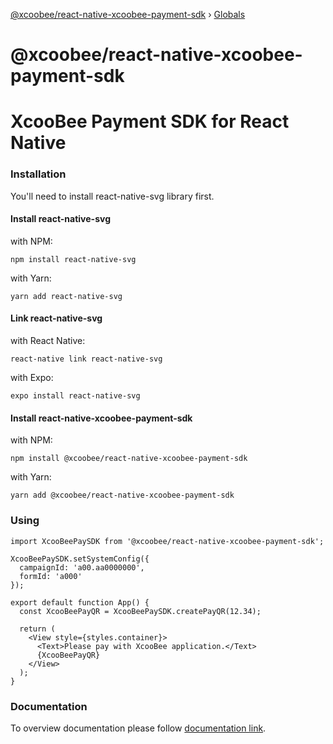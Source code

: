 [@xcoobee/react-native-xcoobee-payment-sdk](README.md) › [Globals](globals.md)

# @xcoobee/react-native-xcoobee-payment-sdk

# XcooBee Payment SDK for React Native

### Installation
You'll need to install react-native-svg library first.

#### Install react-native-svg
with NPM:

`npm install react-native-svg`

with Yarn:

`yarn add react-native-svg`

#### Link react-native-svg

with React Native:

`react-native link react-native-svg`

with Expo:

`expo install react-native-svg`

#### Install react-native-xcoobee-payment-sdk

with NPM: 

`npm install @xcoobee/react-native-xcoobee-payment-sdk`

with Yarn:

`yarn add @xcoobee/react-native-xcoobee-payment-sdk`

### Using

```
import XcooBeePaySDK from '@xcoobee/react-native-xcoobee-payment-sdk';

XcooBeePaySDK.setSystemConfig({
  campaignId: 'a00.aa0000000',
  formId: 'a000'
});

export default function App() {
  const XcooBeePayQR = XcooBeePaySDK.createPayQR(12.34);

  return (
    <View style={styles.container}>
      <Text>Please pay with XcooBee application.</Text>
      {XcooBeePayQR}
    </View>
  );
}
```

### Documentation

To overview documentation please follow [documentation link](./docs/index.html).
